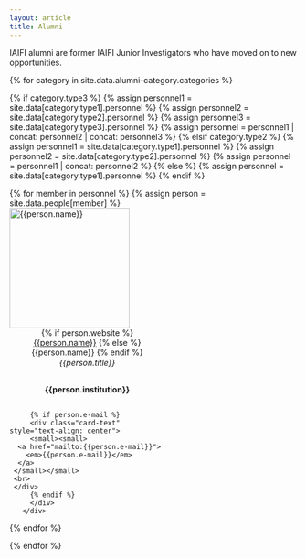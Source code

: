 ```yaml
---
layout: article
title: Alumni
---
```



IAIFI alumni are former IAIFI Junior Investigators who have moved on to new opportunities.  

{% for category in site.data.alumni-category.categories  %}

{% if category.type3 %}
{% assign personnel1 = site.data[category.type1].personnel %}
{% assign personnel2 = site.data[category.type2].personnel %}
{% assign personnel3 = site.data[category.type3].personnel %}
{% assign personnel = personnel1 | concat: personnel2 | concat: personnel3 %}
{% elsif category.type2 %}
{% assign personnel1 = site.data[category.type1].personnel %}
{% assign personnel2 = site.data[category.type2].personnel %}
{% assign personnel = personnel1 | concat: personnel2 %}
{% else %}
{% assign personnel = site.data[category.type1].personnel %}
{% endif %}

<div class="card-columns">
  <!--<div class="row">-->
  {% for member in personnel  %}
     {% assign person = site.data.people[member] %}
     <div class="card" style="width: 17rem; height: 23rem; justify-content: center;">
         <img class="my-card-img-top" src="{{person.photo}}" alt="{{person.name}}" height="210rem" style="object-fit: cover;">
         <div class="card-body d-flex flex-column">
         <div class="card-text" style="text-align: center; min-height: 2rem;">
         {% if person.website %}
         <a href="{{person.website}}">{{person.name}}</a>
         {% else %}
         {{person.name}}
         {% endif %}
         </div>
         <div class="card-text" style="text-align: center; min-height: 3rem; line-height: 140%">
         <em> {{person.title}} </em> <br>
         </div>
         <div class="card-text" style="text-align: center; min-height: 2rem;">
         <strong>{{person.institution}}</strong><br>
         </div>

         {% if person.e-mail %}
         <div class="card-text" style="text-align: center">
         <small><small>
      <a href="mailto:{{person.e-mail}}">
        <em>{{person.e-mail}}</em>
      </a>
     </small></small>
     <br>
     </div>
         {% endif %}
         </div>
       </div>
  {% endfor %}
  <!--
  </div>
<br> -->
</div>

{% endfor %}
